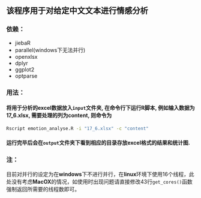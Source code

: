 ## 该程序用于对给定中文文本进行情感分析

### 依赖：
+ jiebaR
+ parallel(windows下无法并行)
+ openxlsx
+ dplyr
+ ggplot2
+ optparse

### 用法：

#### 将用于分析的excel数据放入``input``文件夹, 在命令行下运行R脚本, 例如输入数据为**17_6.xlsx**, 需要处理的列为**content**, 则命令为

```bash
Rscript emotion_analyse.R -i "17_6.xlsx" -c "content"
```

#### 运行完毕后会在``output``文件夹下看到相应的目录存放excel格式的结果和统计图.

### 注：

目前对并行的设定为在**windows**下不进行并行，在**linux**环境下使用16个线程，此处没有考虑**MacOX**的情况，如使用时出现问题请直接修改43行``get_cores()``函数强制返回所需要的线程数即可。
